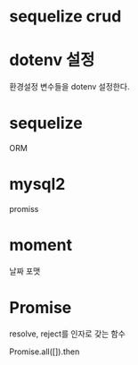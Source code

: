 # sequelize crud

# dotenv 설정
환경설정 변수들을 dotenv 설정한다.

# sequelize
ORM

# mysql2
promiss

# moment 
날짜 포맷

# Promise
resolve, reject를 인자로 갖는 함수

Promise.all([]).then
